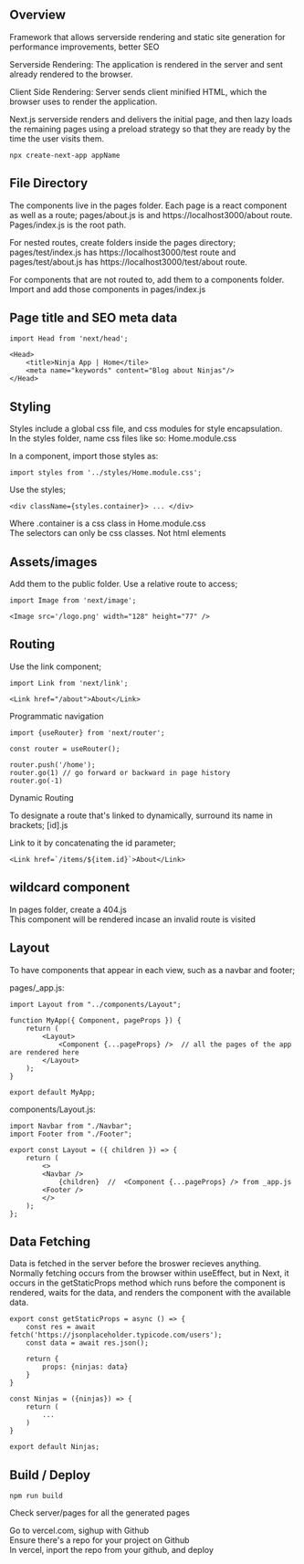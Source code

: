 ## Overview

Framework that allows serverside rendering and static site generation for performance improvements, better SEO

Serverside Rendering: The application is rendered in the server and sent already rendered to the browser.

Client Side Rendering: Server sends client minified HTML, which the browser uses to render the application.

Next.js serverside renders and delivers the initial page, and then lazy loads the remaining pages using a preload strategy so that they are ready by the time the user visits them.

    npx create-next-app appName

## File Directory

The components live in the pages folder. Each page is a react component as well as a route; 
pages/about.js is <About /> and https://localhost3000/about route. Pages/index.js is the root path.

For nested routes, create folders inside the pages directory; 
pages/test/index.js has https://localhost3000/test route 
and pages/test/about.js has https://localhost3000/test/about route.  

For components that are not routed to, add them to a components folder. Import and add those components in pages/index.js

## Page title and SEO meta data

    import Head from 'next/head';

    <Head>
        <title>Ninja App | Home</tile>
        <meta name="keywords" content="Blog about Ninjas"/>
    </Head>

## Styling

Styles include a global css file, and css modules for style encapsulation.  
In the styles folder, name css files like so: Home.module.css

In a component, import those styles as:

    import styles from '../styles/Home.module.css';

Use the styles;

    <div className={styles.container}> ... </div>

Where .container is a css class in Home.module.css  
The selectors can only be css classes. Not html elements


## Assets/images

Add them to the public folder. Use a relative route to access;

    import Image from 'next/image';

    <Image src='/logo.png' width="128" height="77" />

## Routing

Use the link component;

    import Link from 'next/link';

    <Link href="/about">About</Link>

Programmatic navigation

    import {useRouter} from 'next/router';

    const router = useRouter();

    router.push('/home');
    router.go(1) // go forward or backward in page history
    router.go(-1)

Dynamic Routing

To designate a route that's linked to dynamically, surround its name in brackets; [id].js  

Link to it by concatenating the id parameter;

    <Link href=`/items/${item.id}`>About</Link>

## wildcard component

In pages folder, create a 404.js  
This component will be rendered incase an invalid route is visited

## Layout

To have components that appear in each view, such as a navbar and footer;

pages/_app.js:

    import Layout from "../components/Layout";

    function MyApp({ Component, pageProps }) {
        return (
            <Layout>
                <Component {...pageProps} />  // all the pages of the app are rendered here
            </Layout>
        );
    }

    export default MyApp;

components/Layout.js:

    import Navbar from "./Navbar";
    import Footer from "./Footer";

    export const Layout = ({ children }) => {
        return (
            <>
            <Navbar />
                {children}  //  <Component {...pageProps} /> from _app.js
            <Footer />
            </>
        );
    };


## Data Fetching

Data is fetched in the server before the broswer recieves anything.  
Normally fetching occurs from the browser within useEffect, but in Next, it occurs in the getStaticProps method which runs before the component is rendered, waits for the data, and renders the component with the available data.

    export const getStaticProps = async () => {
        const res = await fetch('https://jsonplaceholder.typicode.com/users');
        const data = await res.json();

        return {
            props: {ninjas: data}
        }
    }

    const Ninjas = ({ninjas}) => {
        return (
            ...
        )
    }

    export default Ninjas;


## Build / Deploy

    npm run build

Check server/pages for all the generated pages


Go to vercel.com, sighup with Github  
Ensure there's a repo for your project on Github  
In vercel, inport the repo from your github, and deploy
